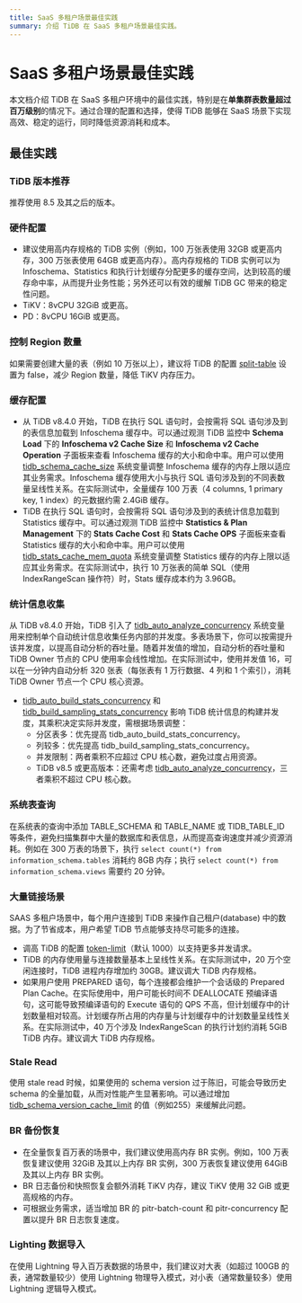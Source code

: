 ```yaml
---
title: SaaS 多租户场景最佳实践
summary: 介绍 TiDB 在 SaaS 多租户场景最佳实践。
---
```


# SaaS 多租户场景最佳实践

本文档介绍 TiDB 在 SaaS 多租户环境中的最佳实践，特别是在**单集群表数量超过百万级别**的情况下。通过合理的配置和选择，使得 TiDB 能够在 SaaS 场景下实现高效、稳定的运行，同时降低资源消耗和成本。

## 最佳实践

### TiDB 版本推荐

推荐使用 8.5 及其之后的版本。

### 硬件配置

* 建议使用高内存规格的 TiDB 实例（例如，100 万张表使用 32GB 或更高内存，300 万张表使用 64GB 或更高内存）。高内存规格的 TiDB 实例可以为 Infoschema、Statistics 和执行计划缓存分配更多的缓存空间，达到较高的缓存命中率，从而提升业务性能；另外还可以有效的缓解 TiDB GC 带来的稳定性问题。
* TiKV：8vCPU 32GiB 或更高。
* PD：8vCPU 16GiB 或更高。

### 控制 Region 数量

如果需要创建大量的表（例如 10 万张以上），建议将 TiDB 的配置  [split-table](/tidb-configuration-file.md#split-table) 设置为 false，减少 Region 数量，降低 TiKV 内存压力。

### 缓存配置

* 从 TiDB v8.4.0 开始，TiDB 在执行 SQL 语句时，会按需将 SQL 语句涉及到的表信息加载到 Infoschema 缓存中。可以通过观测 TiDB 监控中 **Schema Load** 下的 **Infoschema v2 Cache Size** 和 **Infoschema v2 Cache Operation** 子面板来查看 Infoschema 缓存的大小和命中率。用户可以使用 [tidb_schema_cache_size](/system-variables.md#tidb_schema_cache_size-从-v800-版本开始引入) 系统变量调整 Infoschema 缓存的内存上限以适应其业务需求。Infoschema 缓存使用大小与执行 SQL 语句涉及到的不同表数量呈线性关系。在实际测试中，全量缓存 100 万表（4 columns, 1 primary key, 1 index）的元数据约需 2.4GiB 缓存。
* TiDB 在执行 SQL 语句时，会按需将 SQL 语句涉及到的表统计信息加载到 Statistics 缓存中。可以通过观测 TiDB 监控中 **Statistics & Plan Management** 下的 **Stats Cache Cost** 和 **Stats Cache OPS** 子面板来查看 Statistics 缓存的大小和命中率。用户可以使用 [tidb_stats_cache_mem_quota](/system-variables.md#tidb_stats_cache_mem_quota-从-v610-版本开始引入) 系统变量调整 Statistics 缓存的内存上限以适应其业务需求。在实际测试中，执行 10 万张表的简单 SQL（使用 IndexRangeScan 操作符）时，Stats 缓存成本约为 3.96GB。

### 统计信息收集

从 TiDB v8.4.0 开始，TiDB 引入了 [tidb_auto_analyze_concurrency](/system-variables.md#tidb_auto_analyze_concurrency-从-v840-版本开始引入) 系统变量用来控制单个自动统计信息收集任务内部的并发度。多表场景下，你可以按需提升该并发度，以提高自动分析的吞吐量。随着并发值的增加，自动分析的吞吐量和 TiDB Owner 节点的 CPU 使用率会线性增加。在实际测试中，使用并发值 16，可以在一分钟内自动分析 320 张表（每张表有 1 万行数据、4 列和 1 个索引），消耗 TiDB Owner 节点一个 CPU 核心资源。
  - [tidb_auto_build_stats_concurrency](/system-variables/#tidb_auto_build_stats_concurrency-从-v650-版本开始引入) 和 [tidb_build_sampling_stats_concurrency](system-variables/#tidb_build_sampling_stats_concurrency-从-v750-版本开始引入) 影响 TiDB 统计信息的构建并发度，其乘积决定实际并发度，需根据场景调整：
    - 分区表多：优先提高 tidb_auto_build_stats_concurrency。
    - 列较多：优先提高 tidb_build_sampling_stats_concurrency。
    - 并发限制：两者乘积不应超过 CPU 核心数，避免过度占用资源。
    - TiDB v8.5 或更高版本：还需考虑 [tidb_auto_analyze_concurrency](/system-variables/#tidb_auto_analyze_concurrency-从-v840-版本开始引入)，三者乘积不超过 CPU 核心数。
### 系统表查询

在系统表的查询中添加 TABLE_SCHEMA 和 TABLE_NAME 或 TIDB_TABLE_ID 等条件，避免扫描集群中大量的数据库和表信息，从而提高查询速度并减少资源消耗。例如在 300 万表的场景下，执行 `select count(*) from information_schema.tables` 消耗约 8GB 内存；执行 `select count(*) from information_schema.views` 需要约 20 分钟。


### 大量链接场景

SAAS 多租户场景中，每个用户连接到 TiDB 来操作自己租户(database) 中的数据。为了节省成本，用户希望 TiDB 节点能够支持尽可能多的连接。
* 调高 TiDB 的配置 [token-limit](/tidb-configuration-file.md#token-limit)（默认 1000）以支持更多并发请求。
* TiDB 的内存使用量与连接数量基本上呈线性关系。在实际测试中，20 万个空闲连接时，TiDB 进程内存增加约 30GB。建议调大 TiDB 内存规格。
* 如果用户使用 PREPARED 语句，每个连接都会维护一个会话级的 Prepared Plan Cache。在实际使用中，用户可能长时间不 DEALLOCATE 预编译语句，这可能导致预编译语句的 Execute 语句的 QPS 不高，但计划缓存中的计划数量相对较高。计划缓存所占用的内存量与计划缓存中的计划数量呈线性关系。在实际测试中，40 万个涉及 IndexRangeScan 的执行计划约消耗 5GiB TiDB 内存。建议调大 TiDB 内存规格。

### Stale Read

使用 stale read 时候，如果使用的 schema version 过于陈旧，可能会导致历史 schema 的全量加载，从而对性能产生显著影响。可以通过增加[tidb_schema_version_cache_limit](/system-variables.md#tidb_schema_version_cache_limit-从-v740-版本开始引入) 的值（例如255）来缓解此问题。

### BR 备份恢复

* 在全量恢复百万表的场景中，我们建议使用高内存 BR 实例。例如，100 万表恢复建议使用 32GiB 及其以上内存 BR 实例，300 万表恢复建议使用 64GiB 及其以上内存 BR 实例。
* BR 日志备份和快照恢复会额外消耗 TiKV 内存，建议 TiKV 使用 32 GiB 或更高规格的内存。
* 可根据业务需求，适当增加 BR 的 pitr-batch-count 和 pitr-concurrency 配置以提升 BR 日志恢复速度。

### Lighting 数据导入
在使用 Lightning 导入百万表数据的场景中，我们建议对大表（如超过 100GB 的表，通常数量较少）使用 Lightning 物理导入模式，对小表（通常数量较多）使用 Lightning 逻辑导入模式。